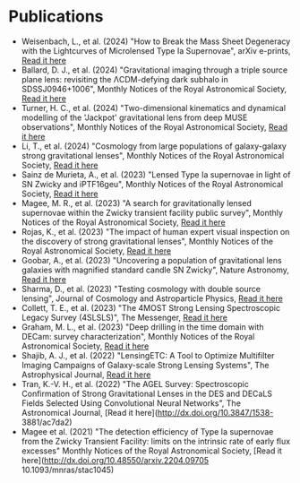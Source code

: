 # Publications
[comment]: <This is the ADS string to generate these: %1l (%Y) "%T", %J, [Read it here](http://dx.doi.org/%d)>


- Weisenbach, L., et al. (2024) "How to Break the Mass Sheet Degeneracy with the Lightcurves of Microlensed Type Ia Supernovae", arXiv e-prints, [Read it here](http://dx.doi.org/10.48550/arXiv.2403.03264)
- Ballard, D. J., et al. (2024) "Gravitational imaging through a triple source plane lens: revisiting the ΛCDM-defying dark subhalo in SDSSJ0946+1006", Monthly Notices of the Royal Astronomical Society, [Read it here](http://dx.doi.org/10.1093/mnras/stae514)
- Turner, H. C., et al. (2024) "Two-dimensional kinematics and dynamical modelling of the 'Jackpot' gravitational lens from deep MUSE observations", Monthly Notices of the Royal Astronomical Society, [Read it here](http://dx.doi.org/10.1093/mnras/stae263)
- Li, T., et al. (2024) "Cosmology from large populations of galaxy-galaxy strong gravitational lenses", Monthly Notices of the Royal Astronomical Society, [Read it here](http://dx.doi.org/10.1093/mnras/stad3514)
- Sainz de Murieta, A., et al. (2023) "Lensed Type Ia supernovae in light of SN Zwicky and iPTF16geu", Monthly Notices of the Royal Astronomical Society, [Read it here](http://dx.doi.org/10.1093/mnras/stad3031)
- Magee, M. R., et al. (2023) "A search for gravitationally lensed supernovae within the Zwicky transient facility public survey", Monthly Notices of the Royal Astronomical Society, [Read it here](http://dx.doi.org/10.1093/mnras/stad2263)
- Rojas, K., et al. (2023) "The impact of human expert visual inspection on the discovery of strong gravitational lenses", Monthly Notices of the Royal Astronomical Society, [Read it here](http://dx.doi.org/10.1093/mnras/stad1680)
- Goobar, A., et al. (2023) "Uncovering a population of gravitational lens galaxies with magnified standard candle SN Zwicky", Nature Astronomy, [Read it here](http://dx.doi.org/10.1038/s41550-023-01981-3)
- Sharma, D., et al. (2023) "Testing cosmology with double source lensing", Journal of Cosmology and Astroparticle Physics, [Read it here](http://dx.doi.org/10.1088/1475-7516/2023/04/001)
- Collett, T. E., et al. (2023) "The 4MOST Strong Lensing Spectroscopic Legacy Survey (4SLSLS)", The Messenger, [Read it here](http://dx.doi.org/10.18727/0722-6691/5313)
- Graham, M. L., et al. (2023) "Deep drilling in the time domain with DECam: survey characterization", Monthly Notices of the Royal Astronomical Society, [Read it here](http://dx.doi.org/10.1093/mnras/stac3363)
- Shajib, A. J., et al. (2022) "LensingETC: A Tool to Optimize Multifilter Imaging Campaigns of Galaxy-scale Strong Lensing Systems", The Astrophysical Journal, [Read it here](http://dx.doi.org/10.3847/1538-4357/ac927b)
- Tran, K.-V. H., et al. (2022) "The AGEL Survey: Spectroscopic Confirmation of Strong Gravitational Lenses in the DES and DECaLS Fields Selected Using Convolutional Neural Networks", The Astronomical Journal, [Read it here](http://dx.doi.org/10.3847/1538- 3881/ac7da2)
- Magee et al. (2021) "The detection efficiency of Type Ia supernovae from the Zwicky Transient Facility: limits on the intrinsic rate of early flux excesses" Monthly Notices of the Royal Astronomical Society, [Read it here](http://dx.doi.org/10.48550/arxiv.2204.09705 10.1093/mnras/stac1045)
